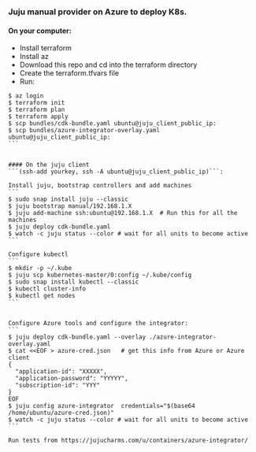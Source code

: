 ### Juju manual provider on Azure to deploy K8s.

#### On your computer:
- Install terraform
- Install az
- Download this repo and cd into the terraform directory
- Create the terraform.tfvars file
- Run: 
````
$ az login
$ terraform init
$ terraform plan
$ terraform apply
$ scp bundles/cdk-bundle.yaml ubuntu@juju_client_public_ip:
$ scp bundles/azure-integrator-overlay.yaml ubuntu@juju_client_public_ip:
```


#### On the juju client 
```(ssh-add yourkey, ssh -A ubuntu@juju_client_public_ip)```:

Install juju, bootstrap controllers and add machines
```
$ sudo snap install juju --classic
$ juju bootstrap manual/192.168.1.X
$ juju add-machine ssh:ubuntu@192.168.1.X  # Run this for all the machines
$ juju deploy cdk-bundle.yaml
$ watch -c juju status --color # wait for all units to become active
```

Configure kubectl
``` 
$ mkdir -p ~/.kube
$ juju scp kubernetes-master/0:config ~/.kube/config
$ sudo snap install kubectl --classic
$ kubectl cluster-info
$ kubectl get nodes
```


Configure Azure tools and configure the integrator:
```
$ juju deploy cdk-bundle.yaml --overlay ./azure-integrator-overlay.yaml
$ cat <<EOF > azure-cred.json   # get this info from Azure or Azure client
{
  "application-id": "XXXXX",
  "application-password": "YYYYY",
  "subscription-id": "YYY"
}
EOF
$ juju config azure-integrator  credentials="$(base64 /home/ubuntu/azure-cred.json)"
$ watch -c juju status --color # wait for all units to become active
```

Run tests from https://jujucharms.com/u/containers/azure-integrator/


